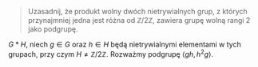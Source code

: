 > Uzasadnij, że produkt wolny dwóch nietrywialnych grup, z których przynajmniej jedna jest różna od $\mathbb{Z}/2\mathbb{Z}$, zawiera grupę wolną rangi $2$ jako podgrupę.

$G\ast H$, niech $g\in G$ oraz $h\in H$ będą nietrywialnymi elementami w tych grupach, przy czym $H\neq\mathbb{Z}/2\mathbb{Z}$. Rozważmy podgrupę $\langle gh, h^2g\rangle$. 
